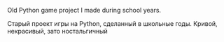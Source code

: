 Old Python game project I made during school years. 

Старый проект игры на Python, сделанный в школьные годы. Кривой, некрасивый, зато ностальгичный
